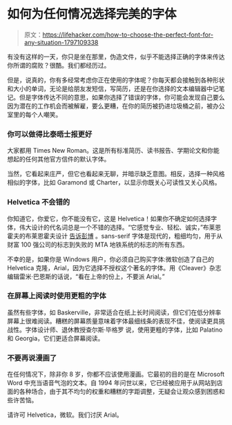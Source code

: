 # 如何为任何情况选择完美的字体

> 原文：<https://lifehacker.com/how-to-choose-the-perfect-font-for-any-situation-1797109338>

有没有这样的一天，你只是坐在那里，伪造文件，似乎不能选择正确的字体来传达你所谓的腐败？很酷。我们都经历过。



但是，说真的，你有多经常考虑你正在使用的字体呢？你每天都会接触到各种形状和大小的单词，无论是给朋友发短信，写简历，还是在你选择的文本编辑器中记笔记。但是字体传达不同的意思，如果你选择了错误的字体，你可能会发现自己要么因为潜在的工作机会而被解雇，要么更糟，在你的简历被扔进垃圾桶之前，被办公室里的每个人嘲笑。

### 你可以做得比泰晤士报更好

大家都用 Times New Roman。这是所有标准简历、读书报告、学期论文和你能想起的任何其他官方信件的默认字体。

当然，它看起来庄严，但它也看起来无聊，并暗示缺乏意图。相反，选择一种风格相似的字体，比如 Garamond 或 Charter，以显示你既关心可读性又关心风格。

### Helvetica 不会错的

你知道它，你爱它，你不能没有它，这是 Helvetica！如果你不确定如何选择字体，伟大设计的代名词总是一个不错的选择。“它感觉专业、轻松、诚实，”布莱恩霍夫的布莱恩霍夫设计 [告诉彭博](https://www.bloomberg.com/news/articles/2015-04-27/the-best-and-worst-fonts-to-use-on-your-r-sum-) 。sans-serif 字体是现代的，粗细均匀，用于从财富 100 强公司的标志到失败的 MTA 地铁系统的标志的所有东西。

不幸的是，如果你是 Windows 用户，你必须自己购买字体:微软创造了自己的 Helvetica 克隆，Arial，因为它选择不授权这个著名的字体。用《Cleaver》杂志编辑雷米·巴恩斯的话说，“看在上帝的份上，不要派 Arial。”

### 在屏幕上阅读时使用更粗的字体

虽然有些字体，如 Baskerville，非常适合在纸上长时间阅读，但它们在低分辨率屏幕上很难阅读。糟糕的屏幕质量意味着字体最细线条的表现不佳，使阅读更具挑战性。字体设计师、退休教授查尔斯·毕格罗 说，使用更粗的字体，比如 Palatino 和 Georgia，它们更适合屏幕阅读。

### 不要再说漫画了

在任何情况下，除非你 8 岁，你都不应该使用漫画。它最初的目的是在 Microsoft Word 中充当语音气泡的文本。自 1994 年问世以来，它已经被应用于从网站到店面的各种场合，由于其不均匀的权重和糟糕的字距调整，无疑会让观众感到困惑和些许苦恼。

请许可 Helvetica，微软。我们讨厌 Arial。